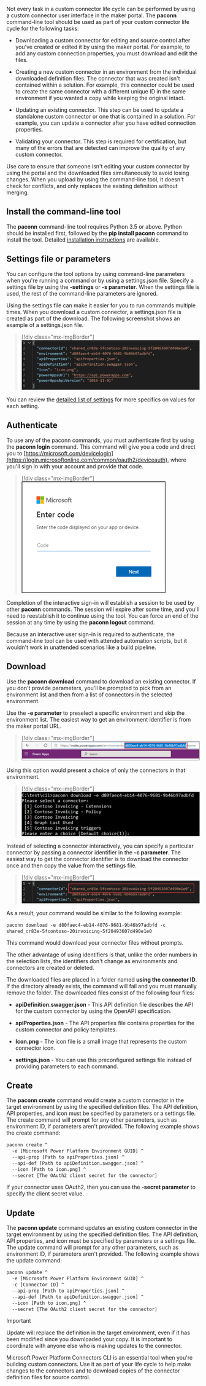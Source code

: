 Not every task in a custom connector life cycle can be performed by using a custom connector user interface in the maker portal. The **paconn** command-line tool should be used as part of your custom connector life cycle for the following tasks:

-   Downloading a custom connector for editing and source control after you've created or edited it by using the maker portal. For example, to add any custom connection properties, you must download and edit the files.

-   Creating a new custom connector in an environment from the individual downloaded definition files. The connector that was created isn't contained within a solution. For example, this connector could be used to create the same connector with a different unique ID in the same environment if you wanted a copy while keeping the original intact.

-   Updating an existing connector. This step can be used to update a standalone custom connector or one that is contained in a solution. For example, you can update a connector after you have edited connection properties.

-   Validating your connector. This step is required for certification, but many of the errors that are detected can improve the quality of any custom connector.

Use care to ensure that someone isn't editing your custom connector by using the portal and the downloaded files simultaneously to avoid losing changes. When you upload by using the command-line tool, it doesn't check for conflicts, and only replaces the existing definition without merging.

## Install the command-line tool

The **paconn** command-line tool requires Python 3.5 or above. Python should be installed first, followed by the **pip install paconn** command to install the tool. Detailed [installation instructions](/connectors/custom-connectors/paconn-cli/?azure-portal=true) are available.

## Settings file or parameters

You can configure the tool options by using command-line parameters when you're running a command or by using a settings.json file. Specify a settings file by using the **-settings** or **-s parameter**. When the settings file is used, the rest of the command-line parameters are ignored.

Using the settings file can make it easier for you to run commands multiple times. When you download a custom connector, a settings.json file is created as part of the download. The following screenshot shows an example of a settings.json file.

> [!div class="mx-imgBorder"]
> [![Screenshot example of the settings file contents.](../media/settings-json.png)](../media/settings-json.png#lightbox)

You can review the [detailed list of settings](/connectors/custom-connectors/paconn-cli?azure-portal=true#settings-file) for more specifics on values for each setting.

## Authenticate

To use any of the paconn commands, you must authenticate first by using the **paconn login** command. This command will give you a code and direct you to [https://microsoft.com/devicelogin](https://login.microsoftonline.com/common/oauth2/deviceauth), where you'll sign in with your account and provide that code.

> [!div class="mx-imgBorder"]
> [![Screenshot of the authentication dialog box asking for the device code.](../media/enter-code.png)](../media/enter-code.png#lightbox)

Completion of the interactive sign-in will establish a session to be used by other **paconn** commands. The session will expire after some time, and you'll need to reestablish it to continue using the tool. You can force an end of the session at any time by using the **paconn logout** command.

Because an interactive user sign-in is required to authenticate, the command-line tool can be used with attended automation scripts, but it wouldn't work in unattended scenarios like a build pipeline.

## Download

Use the **paconn download** command to download an existing connector. If you don't provide parameters, you'll be prompted to pick from an environment list and then from a list of connectors in the selected environment.

Use the **-e parameter** to preselect a specific environment and skip the environment list. The easiest way to get an environment identifier is from the maker portal URL.

> [!div class="mx-imgBorder"]
> [![Screenshot of the environment URL showing how to pull out the identifier.](../media/maker-portal-url.png)](../media/maker-portal-url.png#lightbox)

Using this option would present a choice of only the connectors in that environment.

> [!div class="mx-imgBorder"]
> [![Screenshot showing a list of connectors from the command-line tool.](../media/environment-connectors.png)](../media/environment-connectors.png#lightbox)

Instead of selecting a connector interactively, you can specify a particular connector by passing a connector identifier in the **-c parameter**. The easiest way to get the connector identifier is to download the connector once and then copy the value from the settings file.

> [!div class="mx-imgBorder"]
> [![Screenshot showing where to find the connector ID in the settings file.](../media/connector-identifier.png)](../media/connector-identifier.png#lightbox)

As a result, your command would be similar to the following example:

```
paconn download -e d80faec4-eb14-4076-9681-9b46b97adbfd -c shared_cr83e-5fcontoso-20invoicing-5f20493607d490e1e0
```

This command would download your connector files without prompts.

The other advantage of using identifiers is that, unlike the order numbers in the selection lists, the identifiers don't change as environments and connectors are created or deleted.

The downloaded files are placed in a folder named **using the connector ID**. If the directory already exists, the command will fail and you must manually remove the folder. The downloaded files consist of the following four files:

-   **apiDefinition.swagger.json** - This API definition file describes the API for the custom connector by using the OpenAPI specification.

-   **apiProperties.json** - The API properties file contains properties for the custom connector and policy templates.

-   **Icon.png** - The icon file is a small image that represents the custom connector icon.

-   **settings.json** - You can use this preconfigured settings file instead of providing parameters to each command.

## Create

The **paconn create** command would create a custom connector in the target environment by using the specified definition files. The API definition, API properties, and icon must be specified by parameters or a settings file. The create command will prompt for any other parameters, such as environment ID, if parameters aren't provided. The following example shows the create command:

```
paconn create ^
  -e [Microsoft Power Platform Environment GUID] ^
  --api-prop [Path to apiProperties.json] ^
  --api-def [Path to apiDefinition.swagger.json] ^
  --icon [Path to icon.png] ^
  --secret [The OAuth2 client secret for the connector]
```

If your connector uses OAuth2, then you can use the **-secret parameter** to specify the client secret value.

## Update

The **paconn update** command updates an existing custom connector in the target environment by using the specified definition files. The API definition, API properties, and icon must be specified by parameters or a settings file. The update command will prompt for any other parameters, such as environment ID, if parameters aren't provided. The following example shows the update command:

```
paconn update ^
  -e [Microsoft Power Platform Environment GUID] ^
  -c [Connector ID] ^
  --api-prop [Path to apiProperties.json] ^
  --api-def [Path to apiDefinition.swagger.json] ^
  --icon [Path to icon.png] ^
  --secret [The OAuth2 client secret for the connector]
```

> [!IMPORTANT]
> Update will replace the definition in the target environment, even if it has been modified since you downloaded your copy. It is important to coordinate with anyone else who is making updates to the connector.

Microsoft Power Platform Connectors CLI is an essential tool when you're building custom connectors. Use it as part of your life cycle to help make changes to the connectors and to download copies of the connector definition files for source control.
